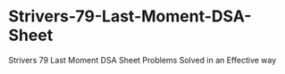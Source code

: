 # Strivers-79-Last-Moment-DSA-Sheet
Strivers 79 Last Moment DSA Sheet Problems Solved in an Effective way
